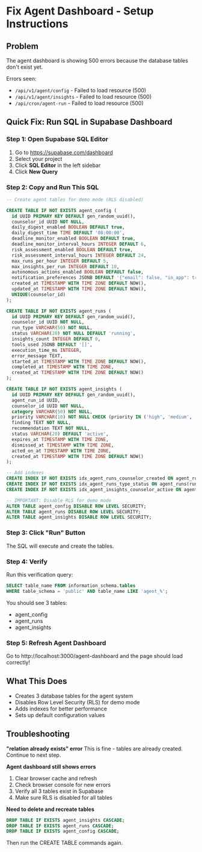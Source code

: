 # Fix Agent Dashboard - Setup Instructions

## Problem
The agent dashboard is showing 500 errors because the database tables don't exist yet.

Errors seen:
- `/api/v1/agent/config` - Failed to load resource (500)
- `/api/v1/agent/insights` - Failed to load resource (500)
- `/api/cron/agent-run` - Failed to load resource (500)

## Quick Fix: Run SQL in Supabase Dashboard

### Step 1: Open Supabase SQL Editor
1. Go to https://supabase.com/dashboard
2. Select your project
3. Click **SQL Editor** in the left sidebar
4. Click **New Query**

### Step 2: Copy and Run This SQL

```sql
-- Create agent tables for demo mode (RLS disabled)

CREATE TABLE IF NOT EXISTS agent_config (
  id UUID PRIMARY KEY DEFAULT gen_random_uuid(),
  counselor_id UUID NOT NULL,
  daily_digest_enabled BOOLEAN DEFAULT true,
  daily_digest_time TIME DEFAULT '08:00:00',
  deadline_monitor_enabled BOOLEAN DEFAULT true,
  deadline_monitor_interval_hours INTEGER DEFAULT 6,
  risk_assessment_enabled BOOLEAN DEFAULT true,
  risk_assessment_interval_hours INTEGER DEFAULT 24,
  max_runs_per_hour INTEGER DEFAULT 5,
  max_insights_per_run INTEGER DEFAULT 10,
  autonomous_actions_enabled BOOLEAN DEFAULT false,
  notification_preferences JSONB DEFAULT '{"email": false, "in_app": true}',
  created_at TIMESTAMP WITH TIME ZONE DEFAULT NOW(),
  updated_at TIMESTAMP WITH TIME ZONE DEFAULT NOW(),
  UNIQUE(counselor_id)
);

CREATE TABLE IF NOT EXISTS agent_runs (
  id UUID PRIMARY KEY DEFAULT gen_random_uuid(),
  counselor_id UUID NOT NULL,
  run_type VARCHAR(50) NOT NULL,
  status VARCHAR(20) NOT NULL DEFAULT 'running',
  insights_count INTEGER DEFAULT 0,
  tools_used JSONB DEFAULT '[]',
  execution_time_ms INTEGER,
  error_message TEXT,
  started_at TIMESTAMP WITH TIME ZONE DEFAULT NOW(),
  completed_at TIMESTAMP WITH TIME ZONE,
  created_at TIMESTAMP WITH TIME ZONE DEFAULT NOW()
);

CREATE TABLE IF NOT EXISTS agent_insights (
  id UUID PRIMARY KEY DEFAULT gen_random_uuid(),
  agent_run_id UUID,
  counselor_id UUID NOT NULL,
  category VARCHAR(50) NOT NULL,
  priority VARCHAR(10) NOT NULL CHECK (priority IN ('high', 'medium', 'low')),
  finding TEXT NOT NULL,
  recommendation TEXT NOT NULL,
  status VARCHAR(20) DEFAULT 'active',
  expires_at TIMESTAMP WITH TIME ZONE,
  dismissed_at TIMESTAMP WITH TIME ZONE,
  acted_on_at TIMESTAMP WITH TIME ZONE,
  created_at TIMESTAMP WITH TIME ZONE DEFAULT NOW()
);

-- Add indexes
CREATE INDEX IF NOT EXISTS idx_agent_runs_counselor_created ON agent_runs(counselor_id, created_at DESC);
CREATE INDEX IF NOT EXISTS idx_agent_runs_type_status ON agent_runs(run_type, status);
CREATE INDEX IF NOT EXISTS idx_agent_insights_counselor_active ON agent_insights(counselor_id, status, created_at DESC) WHERE status = 'active';

-- IMPORTANT: Disable RLS for demo mode
ALTER TABLE agent_config DISABLE ROW LEVEL SECURITY;
ALTER TABLE agent_runs DISABLE ROW LEVEL SECURITY;
ALTER TABLE agent_insights DISABLE ROW LEVEL SECURITY;
```

### Step 3: Click "Run" Button
The SQL will execute and create the tables.

### Step 4: Verify
Run this verification query:
```sql
SELECT table_name FROM information_schema.tables
WHERE table_schema = 'public' AND table_name LIKE 'agent_%';
```

You should see 3 tables:
- agent_config
- agent_runs
- agent_insights

### Step 5: Refresh Agent Dashboard
Go to http://localhost:3000/agent-dashboard and the page should load correctly!

## What This Does
- Creates 3 database tables for the agent system
- Disables Row Level Security (RLS) for demo mode
- Adds indexes for better performance
- Sets up default configuration values

## Troubleshooting

**"relation already exists" error**
This is fine - tables are already created. Continue to next step.

**Agent dashboard still shows errors**
1. Clear browser cache and refresh
2. Check browser console for new errors
3. Verify all 3 tables exist in Supabase
4. Make sure RLS is disabled for all tables

**Need to delete and recreate tables**
```sql
DROP TABLE IF EXISTS agent_insights CASCADE;
DROP TABLE IF EXISTS agent_runs CASCADE;
DROP TABLE IF EXISTS agent_config CASCADE;
```
Then run the CREATE TABLE commands again.
